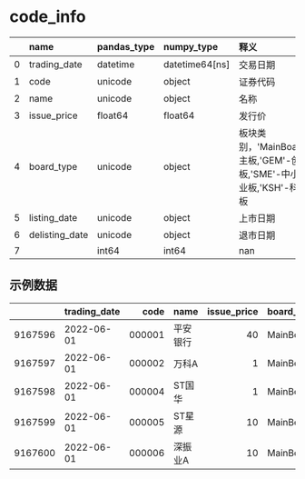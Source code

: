 
 #  code_info 
|    | name           | pandas_type   | numpy_type     | 释义                                                                  |
|---:|:---------------|:--------------|:---------------|:----------------------------------------------------------------------|
|  0 | trading_date   | datetime      | datetime64[ns] | 交易日期                                                              |
|  1 | code           | unicode       | object         | 证券代码                                                              |
|  2 | name           | unicode       | object         | 名称                                                                  |
|  3 | issue_price    | float64       | float64        | 发行价                                                                |
|  4 | board_type     | unicode       | object         | 板块类别，'MainBoard'-主板,'GEM'-创业板,'SME'-中小企业板,'KSH'-科创板 |
|  5 | listing_date   | unicode       | object         | 上市日期                                                              |
|  6 | delisting_date | unicode       | object         | 退市日期                                                              |
|  7 |                | int64         | int64          | nan                                                                   |
 ## 示例数据 
|         | trading_date   |   code | name     |   issue_price | board_type   | listing_date   | delisting_date   |
|--------:|:---------------|-------:|:---------|--------------:|:-------------|:---------------|:-----------------|
| 9167596 | 2022-06-01     | 000001 | 平安银行 |            40 | MainBoard    | 1991-04-03     | 0000-00-00       |
| 9167597 | 2022-06-01     | 000002 | 万科A    |             1 | MainBoard    | 1991-01-29     | 0000-00-00       |
| 9167598 | 2022-06-01     | 000004 | ST国华   |             1 | MainBoard    | 1990-12-01     | 0000-00-00       |
| 9167599 | 2022-06-01     | 000005 | ST星源   |            10 | MainBoard    | 1990-12-10     | 0000-00-00       |
| 9167600 | 2022-06-01     | 000006 | 深振业A  |            10 | MainBoard    | 1992-04-27     | 0000-00-00       |